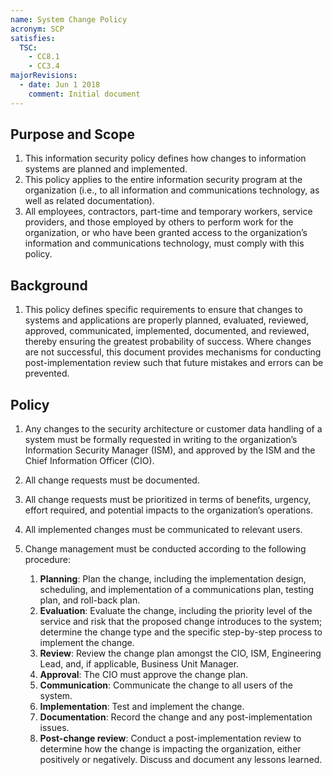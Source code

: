 ```yaml
---
name: System Change Policy
acronym: SCP
satisfies:
  TSC:
    - CC8.1
    - CC3.4
majorRevisions:
  - date: Jun 1 2018
    comment: Initial document
---
```


## Purpose and Scope

1. This information security policy defines how changes to information systems are planned and implemented.
2. This policy applies to the entire information security program at the organization (i.e., to all information and communications technology, as well as related documentation).
3. All employees, contractors, part-time and temporary workers, service providers, and those employed by others to perform work for the organization, or who have been granted access to the organization’s information and communications technology, must comply with this policy.

## Background

1. This policy defines specific requirements to ensure that changes to systems and applications are properly planned, evaluated, reviewed, approved, communicated, implemented, documented, and reviewed, thereby ensuring the greatest probability of success. Where changes are not successful, this document provides mechanisms for conducting post-implementation review such that future mistakes and errors can be prevented.

## Policy

1. Any changes to the security architecture or customer data handling of a system must be formally requested in writing to the organization’s Information Security Manager (ISM), and approved by the ISM and the Chief Information Officer (CIO).
2. All change requests must be documented.
3. All change requests must be prioritized in terms of benefits, urgency, effort required, and potential impacts to the organization’s operations.
4. All implemented changes must be communicated to relevant users.
5. Change management must be conducted according to the following procedure:

   1. **Planning**: Plan the change, including the implementation design, scheduling, and implementation of a communications plan, testing plan, and roll-back plan.
   2. **Evaluation**: Evaluate the change, including the priority level of the service and risk that the proposed change introduces to the system; determine the change type and the specific step-by-step process to implement the change.
   3. **Review**: Review the change plan amongst the CIO, ISM, Engineering Lead, and, if applicable, Business Unit Manager.
   4. **Approval**: The CIO must approve the change plan.
   5. **Communication**: Communicate the change to all users of the system.
   6. **Implementation**: Test and implement the change.
   7. **Documentation**: Record the change and any post-implementation issues.
   8. **Post-change review**: Conduct a post-implementation review to determine how the change is impacting the organization, either positively or negatively. Discuss and document any lessons learned.

